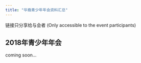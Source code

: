 ```yaml
---
title: "华裔青少年年会资料汇总"
---
```


链接只分享给与会者 (Only accessible to the event participants)

## 2018年青少年年会

coming soon...
